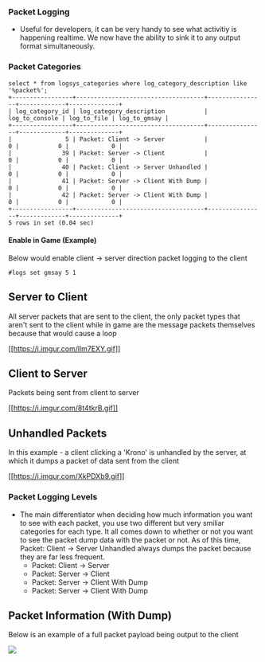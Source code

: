 ### Packet Logging

* Useful for developers, it can be very handy to see what activitiy is happening realtime. We now have the ability to sink it to any output format simultaneously.

### Packet Categories

```
select * from logsys_categories where log_category_description like '%packet%';
+-----------------+------------------------------------+----------------+-------------+--------------+
| log_category_id | log_category_description           | log_to_console | log_to_file | log_to_gmsay |
+-----------------+------------------------------------+----------------+-------------+--------------+
|               5 | Packet: Client -> Server           |              0 |           0 |            0 |
|              39 | Packet: Server -> Client           |              0 |           0 |            0 |
|              40 | Packet: Client -> Server Unhandled |              0 |           0 |            0 |
|              41 | Packet: Server -> Client With Dump |              0 |           0 |            0 |
|              42 | Packet: Server -> Client With Dump |              0 |           0 |            0 |
+-----------------+------------------------------------+----------------+-------------+--------------+
5 rows in set (0.04 sec)
```

#### Enable in Game (Example)

Below would enable client -> server direction packet logging to the client

```
#logs set gmsay 5 1
```

## Server to Client

All server packets that are sent to the client, the only packet types that aren't sent to the client while in game are the message packets themselves because that would cause a loop

[[https://i.imgur.com/llm7EXY.gif]]

## Client to Server

Packets being sent from client to server

[[https://i.imgur.com/8t4tkrB.gif]]

## Unhandled Packets

In this example - a client clicking a 'Krono' is unhandled by the server, at which it dumps a packet of data sent from the client

[[https://i.imgur.com/XkPDXb9.gif]]

### Packet Logging Levels

*   The main differentiator when deciding how much information you want to see with each packet, you use two different but very smiliar categories for each type. It all comes down to whether or not you want to see the packet dump data with the packet or not. As of this time, Packet: Client -> Server Unhandled always dumps the packet because they are far less frequent.
    *   Packet: Client -> Server
    *   Packet: Server -> Client
    *   Packet: Server -> Client With Dump
    *   Packet: Server -> Client With Dump

## Packet Information (With Dump)

Below is an example of a full packet payload being output to the client

![](https://i.imgur.com/C9SnDRD.gif)